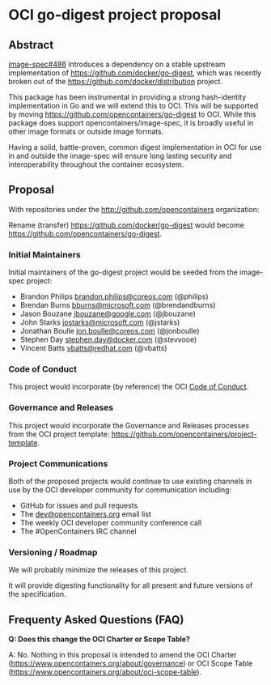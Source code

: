 # OCI go-digest project proposal

## Abstract
[image-spec#486][image-spec-486] introduces a dependency on a stable upstream implementation of https://github.com/docker/go-digest, which was recently broken out of the https://github.com/docker/distribution project.

This package has been instrumental in providing a strong hash-identity implementation in Go and we will extend this to OCI. This will be supported by moving https://github.com/opencontainers/go-digest to OCI. While this package does support opencontainers/image-spec, it is broadly useful in other image formats or outside image formats.

Having a solid, battle-proven, common digest implementation in OCI for use in and outside the image-spec will ensure long lasting security and interoperability throughout the container ecosystem.

## Proposal
With repositories under the http://github.com/opencontainers organization:

Rename (transfer) https://github.com/docker/go-digest would become https://github.com/opencontainers/go-digest.

### Initial Maintainers
Initial maintainers of the go-digest project would be seeded from the image-spec project:
* Brandon Philips <brandon.philips@coreos.com> (@philips)
* Brendan Burns <bburns@microsoft.com> (@brendandburns)
* Jason Bouzane <jbouzane@google.com> (@jbouzane)
* John Starks <jostarks@microsoft.com> (@jstarks)
* Jonathan Boulle <jon.boulle@coreos.com> (@jonboulle)
* Stephen Day <stephen.day@docker.com> (@stevvooe)
* Vincent Batts <vbatts@redhat.com> (@vbatts)

### Code of Conduct
This project would incorporate (by reference) the OCI [Code of Conduct](code-of-conduct).

### Governance and Releases
This project would incorporate the Governance and Releases processes from the OCI project template: https://github.com/opencontainers/project-template.

### Project Communications
Both of the proposed projects would continue to use existing channels in use by the OCI developer community for communication including:
* GitHub for issues and pull requests
* The dev@opencontainers.org email list
* The weekly OCI developer community conference call
* The #OpenContainers IRC channel

### Versioning / Roadmap
We will probably minimize the releases of this project.

It will provide digesting functionality for all present and future versions of the specification.

## Frequenty Asked Questions (FAQ)

**Q: Does this change the OCI Charter or Scope Table?**

A: No.  Nothing in this proposal is intended to amend the OCI Charter (https://www.opencontainers.org/about/governance) or OCI Scope Table (https://www.opencontainers.org/about/oci-scope-table).

[image-spec-486]: https://github.com/opencontainers/image-spec/pull/486
[code-of-conduct]: https://github.com/opencontainers/org/blob/master/.github/CODE_OF_CONDUCT.md
